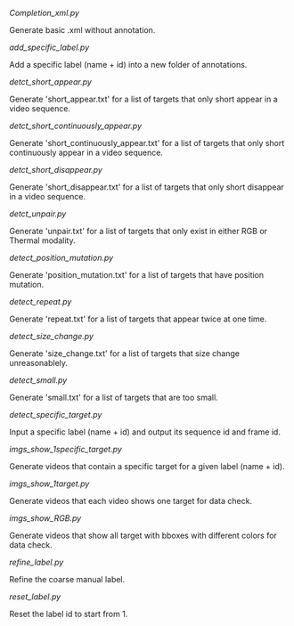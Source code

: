 
*Completion_xml.py*

Generate basic .xml without annotation.

*add_specific_label.py*

Add a specific label (name + id) into a new folder of annotations.

*detct_short_appear.py*

Generate 'short_appear.txt' for a list of targets that only short appear in a video sequence.

*detct_short_continuously_appear.py*

Generate 'short_continuously_appear.txt' for a list of targets that only short continuously appear in a video sequence.

*detct_short_disappear.py*

Generate 'short_disappear.txt' for a list of targets that only short disappear in a video sequence.

*detct_unpair.py*

Generate 'unpair.txt' for a list of targets that only exist in either RGB or Thermal modality.

*detect_position_mutation.py*

Generate 'position_mutation.txt' for a list of targets that have position mutation.

*detect_repeat.py*

Generate 'repeat.txt' for a list of targets that appear twice at one time.

*detect_size_change.py*

Generate 'size_change.txt' for a list of targets that size change unreasonablely.

*detect_small.py*

Generate 'small.txt' for a list of targets that are too small.

*detect_specific_target.py*

Input a specific label (name + id) and output its sequence id and frame id.

*imgs_show_1specific_target.py*

Generate videos that contain a specific target for a given label (name + id).

*imgs_show_1target.py*

Generate videos that each video shows one target for data check.

*imgs_show_RGB.py*

Generate videos that show all target with bboxes with different colors for data check.

*refine_label.py*

Refine the coarse manual label.

*reset_label.py*

Reset the label id to start from 1.